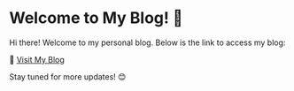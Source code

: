# Welcome to My Blog! 🚀  

Hi there! Welcome to my personal blog. Below is the link to access my blog:  

🔗 [Visit My Blog](https://mayurpy02.github.io/mayurpy.github.io./)  

Stay tuned for more updates! 😊  
